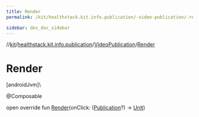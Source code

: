 ```yaml
---
title: Render
permalink: /kit/healthstack.kit.info.publication/-video-publication/-render.html

sidebar: dev_doc_sidebar
---
```

//[kit](../../../kit.html)/[healthstack.kit.info.publication](../index.html)/[VideoPublication](index.html)/[Render](-render.html)



# Render



[androidJvm]\




@Composable



open override fun [Render](-render.html)(onClick: ([Publication](../-publication/index.html)?) -&gt; [Unit](https://kotlinlang.org/api/latest/jvm/stdlib/kotlin/-unit/index.html))




